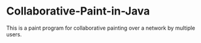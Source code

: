 Collaborative-Paint-in-Java
===========================

This is a paint program for collaborative painting over a network by multiple users.
